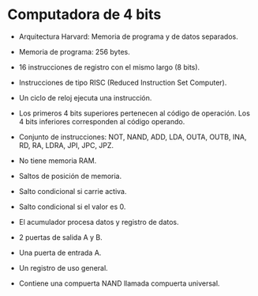 # Computadora de 4 bits

- Arquitectura Harvard: Memoria de programa y de datos separados.

- Memoria de programa: 256 bytes.

- 16 instrucciones de registro con el mismo largo (8 bits).

- Instrucciones de tipo RISC (Reduced Instruction Set Computer).

- Un ciclo de reloj ejecuta una instrucción.

- Los primeros 4 bits superiores pertenecen al código de operación. Los 4 bits
  inferiores corresponden al código operando.

- Conjunto de instrucciones: NOT, NAND, ADD, LDA, OUTA, OUTB, INA, RD, RA, LDRA,
  JPI, JPC, JPZ.

- No tiene memoria RAM.

- Saltos de posición de memoria.

- Salto condicional si carrie activa.

- Salto condicional si el valor es 0.

- El acumulador procesa datos y registro de datos.

- 2 puertas de salida A y B.

- Una puerta de entrada A.

- Un registro de uso general.

- Contiene una compuerta NAND llamada compuerta universal.
